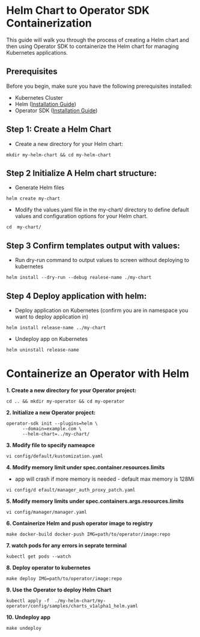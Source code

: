# Helm Chart to Operator SDK Containerization

This guide will walk you through the process of creating a Helm chart and then using Operator SDK to containerize the Helm chart for managing Kubernetes applications.

## Prerequisites

Before you begin, make sure you have the following prerequisites installed:

- Kubernetes Cluster
- Helm ([Installation Guide](https://helm.sh/docs/intro/install/))
- Operator SDK ([Installation Guide](https://sdk.operatorframework.io/docs/install-operator-sdk/))

## Step 1: Create a Helm Chart

- Create a new directory for your Helm chart:

```
mkdir my-helm-chart && cd my-helm-chart
```

## Step 2 Initialize A Helm chart structure:

- Generate Helm files
```
helm create my-chart
```

- Modify the values.yaml file in the my-chart/ directory to define default values and configuration options for your Helm chart.
```
cd  my-chart/
```

## Step 3 Confirm templates output with values:

- Run dry-run command to output values to screen without deploying to kubernetes
```
helm install --dry-run --debug realese-name ./my-chart
```

## Step 4 Deploy application with helm:

- Deploy application on Kubernetes (confirm you are in namespace you want to deploy application in)
```
helm install release-name ../my-chart
```

- Undeploy app on Kubernetes
```
helm uninstall release-name
```


# Containerize an Operator with Helm

 **1. Create a new directory for your Operator project:**
```
cd .. && mkdir my-operator && cd my-operator
```

 **2. Initialize a new Operator project:**
```
operator-sdk init --plugins=helm \
      --domain=example.com \
      --helm-chart=../my-chart/
```

 **3. Modify file to specify nameapce**
```
vi config/default/kustomization.yaml
```

 **4. Modify memory limit under spec.container.resources.limits**
   - app will crash if more memory is needed - default max memory is 128Mi
```
vi config/d efault/manager_auth_proxy_patch.yaml
```

 **5. Modify memory limits under spec.containers.args.resources.limits**
 ```
 vi config/manager/manager.yaml
 ```
 
 **6. Containerize Helm and push operator image to registry**
```
make docker-build docker-push IMG=path/to/operator/image:repo
```

 **7. watch pods for any errors in seprate terminal**
```
kubectl get pods --watch
```

 **8. Deploy operator to kubernetes**
```
make deploy IMG=path/to/operator/image:repo
```

 **9. Use the Operator to deploy Helm Chart**
```
kubectl apply -f  ./my-helm-chart/my-operator/config/samples/charts_v1alpha1_helm.yaml 
```

 **10. Undeploy app**
 ```
 make undeploy
 ```
